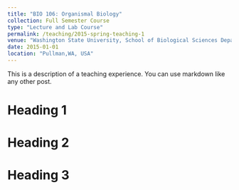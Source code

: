 ```yaml
---
title: "BIO 106: Organismal Biology"
collection: Full Semester Course
type: "Lecture and Lab Course"
permalink: /teaching/2015-spring-teaching-1
venue: "Washington State University, School of Biological Sciences Department"
date: 2015-01-01
location: "Pullman,WA, USA"
---
```


This is a description of a teaching experience. You can use markdown like any other post.

Heading 1
======

Heading 2
======

Heading 3
======

